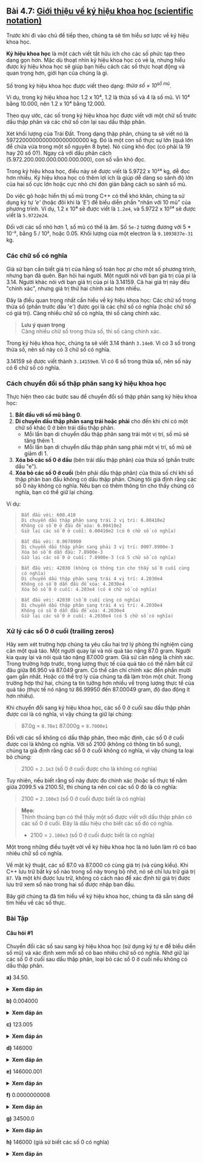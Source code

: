 ## **Bài 4.7: <u>Giới thiệu về ký hiệu khoa học (scientific notation)</u>**

Trước khi đi vào chủ đề tiếp theo, chúng ta sẽ tìm hiểu sơ lược về ký hiệu khoa học.

**Ký hiệu khoa học** là một cách viết tắt hữu ích cho các số phức tạp theo dạng gọn hơn. Mặc dù thoạt nhìn ký hiệu khoa học có vẻ lạ, nhưng hiểu được ký hiệu khoa học sẽ giúp bạn hiểu cách các số thực hoạt động và quan trọng hơn, giới hạn của chúng là gì.

Số trong ký hiệu khoa học được viết theo dạng: *thừa số × 10<sup>số mũ</sup>*. 

Ví dụ, trong ký hiệu khoa học 1.2 x 10⁴, 1.2 là thừa số và 4 là số mũ. Vì 10⁴ bằng 10.000, nên 1.2 x 10⁴ bằng 12.000.

Theo quy ước, các số trong ký hiệu khoa học được viết với một chữ số trước dấu thập phân và các chữ số còn lại sau dấu thập phân.

Xét khối lượng của Trái Đất. Trong dạng thập phân, chúng ta sẽ viết nó là 5972200000000000000000000 kg. Đó là một con số thực sự lớn (quá lớn để chứa vừa trong một số nguyên 8 byte). Nó cũng khó đọc (có phải là 19 hay 20 số 0?). Ngay cả với dấu phân cách (5.972.200.000.000.000.000.000), con số vẫn khó đọc.

Trong ký hiệu khoa học, điều này sẽ được viết là 5.9722 x 10²⁴ kg, dễ đọc hơn nhiều. Ký hiệu khoa học có thêm lợi ích là giúp dễ dàng so sánh độ lớn của hai số cực lớn hoặc cực nhỏ chỉ đơn giản bằng cách so sánh số mũ.

Do việc gõ hoặc hiển thị số mũ trong C++ có thể khó khăn, chúng ta sử dụng ký tự *'e'* (hoặc đôi khi là *'E'*) để biểu diễn phần "nhân với 10 mũ" của phương trình. Ví dụ, 1.2 x 10⁴ sẽ được viết là `1.2e4`, và 5.9722 x 10²⁴ sẽ được viết là `5.9722e24`.

Đối với các số nhỏ hơn 1, số mũ có thể là âm. Số `5e-2` tương đương với 5 * 10⁻², bằng 5 / 10², hoặc 0.05. Khối lượng của một electron là `9.1093837e-31` kg.

### **Các chữ số có nghĩa**

Giả sử bạn cần biết giá trị của hằng số toán học *pi* cho một số phương trình, nhưng bạn đã quên. Bạn hỏi hai người. Một người nói với bạn giá trị của pi là 3.14. Người khác nói với bạn giá trị của pi là 3.14159. Cả hai giá trị này đều "chính xác", nhưng giá trị thứ hai chính xác hơn nhiều.

Đây là điều quan trọng nhất cần hiểu về ký hiệu khoa học: Các chữ số trong thừa số (phần trước dấu 'e') được gọi là các chữ số có nghĩa (hoặc chữ số có giá trị). Càng nhiều chữ số có nghĩa, thì số càng chính xác.

>**Lưu ý quan trọng**<br>
>Càng nhiều chữ số trong thừa số, thì số càng chính xác.

Trong ký hiệu khoa học, chúng ta sẽ viết 3.14 thành `3.14e0`. Vì có 3 số trong thừa số, nên số này có 3 chữ số có nghĩa.

3.14159 sẽ được viết thành `3.14159e0`. Vì có 6 số trong thừa số, nên số này có 6 chữ số có nghĩa.

### **Cách chuyển đổi số thập phân sang ký hiệu khoa học**

Thực hiện theo các bước sau để chuyển đổi số thập phân sang ký hiệu khoa học:
1. **Bắt đầu với số mũ bằng 0**.
2. **Di chuyển dấu thập phân sang trái hoặc phải** cho đến khi chỉ có một chữ số khác 0 ở bên trái dấu thập phân.
    - Mỗi lần bạn di chuyển dấu thập phân sang trái một vị trí, số mũ sẽ tăng thêm 1.
    - Mỗi lần bạn di chuyển dấu thập phân sang phải một vị trí, số mũ sẽ giảm đi 1.
3. **Xóa bỏ các số 0 ở đầu** (bên trái dấu thập phân) của thừa số (phần trước dấu "e").
4. **Xóa bỏ các số 0 ở cuối** (bên phải dấu thập phân) của thừa số chỉ khi số thập phân ban đầu không có dấu thập phân. Chúng tôi giả định rằng các số 0 này không có nghĩa. Nếu bạn có thêm thông tin cho thấy chúng có nghĩa, bạn có thể giữ lại chúng.

Ví dụ:
>```
>Bắt đầu với: 600.410
>Di chuyển dấu thập phân sang trái 2 vị trí: 6.00410e2
>Không có số 0 ở đầu để xóa: 6.00410e2
>Giữ lại các số 0 ở cuối: 6.00410e2 (có 6 chữ số có nghĩa)
>```

>```
>Bắt đầu với: 0.0078900
>Di chuyển dấu thập phân sang phải 3 vị trí: 0007.8900e-3
>Xóa bỏ số 0 dẫn đầu: 7.8900e-3
>Giữ lại các số 0 ở cuối: 7.8900e-3 (có 5 chữ số có nghĩa)
>```

>```
>Bắt đầu với: 42030 (không có thông tin cho thấy số 0 cuối cùng có nghĩa)
>Di chuyển dấu thập phân sang trái 4 vị trí: 4.2030e4
>Không có số 0 dẫn đầu để xóa: 4.2030e4
>Xóa bỏ số 0 ở cuối: 4.203e4 (có 4 chữ số có nghĩa)
>```

>```
>Bắt đầu với: 42030 (số 0 cuối cùng có nghĩa)
>Di chuyển dấu thập phân sang trái 4 vị trí: 4.2030e4
>Không có số 0 dẫn đầu để xóa: 4.2030e4
>Giữ lại các số 0 ở cuối: 4.2030e4 (có 5 chữ số có nghĩa)
>```

### **Xử lý các số 0 ở cuối (trailing zeros)**

Hãy xem xét trường hợp chúng ta yêu cầu hai trợ lý phòng thí nghiệm cùng cân một quả táo. Một người quay lại và nói quả táo nặng 87.0 gram. Người kia quay lại và nói quả táo nặng 87.000 gram. Giả sử cân nặng là chính xác. Trong trường hợp trước, trọng lượng thực tế của quả táo có thể nằm bất cứ đâu giữa 86.950 và 87.049 gram. Có thể cân chỉ chính xác đến phần mười gam gần nhất. Hoặc có thể trợ lý của chúng ta đã làm tròn một chút. Trong trường hợp thứ hai, chúng ta tin tưởng hơn nhiều về trọng lượng thực tế của quả táo (thực tế nó nặng từ 86.99950 đến 87.00049 gram, độ dao động ít hơn nhiều).

Khi chuyển đổi sang ký hiệu khoa học, các số 0 ở cuối sau dấu thập phân được coi là có nghĩa, vì vậy chúng ta giữ lại chúng:

>87.0g = `8.70e1`
>87.000g = `8.7000e1`

Đối với các số không có dấu thập phân, theo mặc định, các số 0 ở cuối được coi là không có nghĩa. Với số 2100 (không có thông tin bổ sung), chúng ta giả định rằng các số 0 ở cuối không có nghĩa, vì vậy chúng ta loại bỏ chúng:
>2100 = `2.1e3` (số 0 ở cuối được cho là không có nghĩa)

Tuy nhiên, nếu biết rằng số này được đo chính xác (hoặc số thực tế nằm giữa 2099.5 và 2100.5), thì chúng ta nên coi các số 0 đó là có nghĩa:
>2100 = `2.100e3` (số 0 ở cuối được biết là có nghĩa)

>**Mẹo:**<br>
>Thỉnh thoảng bạn có thể thấy một số được viết với dấu thập phân có các số 0 ở cuối. Đây là dấu hiệu cho biết các số đó có nghĩa.
>- 2100 = `2.100e3` (số 0 ở cuối được biết là có nghĩa)

Một trong những điều tuyệt vời về ký hiệu khoa học là nó luôn làm rõ có bao nhiêu chữ số có nghĩa.

Về mặt kỹ thuật, các số 87.0 và 87.000 có cùng giá trị (và cùng kiểu). Khi C++ lưu trữ bất kỳ số nào trong số này trong bộ nhớ, nó sẽ chỉ lưu trữ giá trị `87`. Và một khi được lưu trữ, không có cách nào để xác định từ giá trị được lưu trữ xem số nào trong hai số được nhập ban đầu.

Bây giờ chúng ta đã tìm hiểu về ký hiệu khoa học, chúng ta đã sẵn sàng để tìm hiểu về các số thực.

### **Bài Tập**

#### **Câu hỏi #1**

Chuyển đổi các số sau sang ký hiệu khoa học (sử dụng ký tự e để biểu diễn số mũ) và xác định xem mỗi số có bao nhiêu chữ số có nghĩa.
Nhớ giữ lại các số 0 ở cuối sau dấu thập phân, loại bỏ các số 0 ở cuối nếu không có dấu thập phân.

**a)** 34.50. 

<details>
<summary><b>Xem đáp án</b></summary>
    
`3.450e1` (4 chữ số có nghĩa)
</details>

**b)** 0.004000
<details>
<summary><b>Xem đáp án</b></summary>

`4.000e-3` (4 chữ số có nghĩa)
</details>

**c)** 123.005
<details>
<summary><b>Xem đáp án</b></summary>

`1.23005e2` (6 chữ số có nghĩa)
</details>

**d)** 146000
<details>
<summary><b>Xem đáp án</b></summary>

`1.46e5` (3 chữ số có nghĩa). Lưu ý, theo mặc định, các số 0 ở cuối trong một số nguyên không có dấu thập phân được coi là không có nghĩa.
</details>

**e)** 146000.001
<details>
<summary><b>Xem đáp án</b></summary>

`1.46000001e5` (9 chữ số có nghĩa)
</details>

**f)** 0.0000000008
<details>
<summary><b>Xem đáp án</b></summary>

`8e-10` (1 chữ số có nghĩa). Thừa số chính xác là 8 (có 1 chữ số có nghĩa), không phải 8.0 (có 2 chữ số có nghĩa).
</details>

**g)** 34500.0
<details>
<summary><b>Xem đáp án</b></summary>

`3.45000e4` (6 chữ số có nghĩa). Chúng ta không loại bỏ các số 0 ở cuối ở đây vì số này có dấu thập phân. Mặc dù dấu thập phân không ảnh hưởng đến giá trị của số, nó ảnh hưởng đến độ chính xác, do đó cần được tính vào các chữ số có nghĩa. Nếu số được ghi là 34500, thì đáp án sẽ là 3.45e4 (3 chữ số có nghĩa).
</details>

**h)** 146000 (giả sử biết các số 0 có nghĩa)
<details>
<summary><b>Xem đáp án</b></summary>

`1.46000e5` (6 chữ số có nghĩa)
</details>
